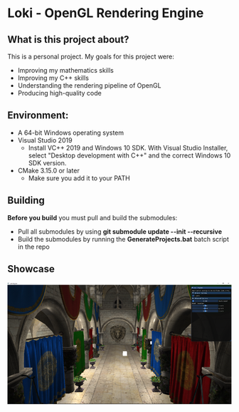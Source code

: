 # Loki - OpenGL Rendering Engine

## What is this project about?
This is a personal project. My goals for this project were:
* Improving my mathematics skills
* Improving my C++ skills
* Understanding the rendering pipeline of OpenGL
* Producing high-quality code

## Environment:
* A 64-bit Windows operating system
* Visual Studio 2019
  * Install VC++ 2019 and Windows 10 SDK. With Visual Studio Installer, select "Desktop development with C++" and the correct Windows 10 SDK version.
* CMake 3.15.0 or later
  * Make sure you add it to your PATH
  
## Building

**Before you build** you must pull and build the submodules:
* Pull all submodules by using **git submodule update --init --recursive**
* Build the submodules by running the **GenerateProjects.bat** batch script in the repo

## Showcase
![alt text](https://raw.githubusercontent.com/KostadinovM/loki/master/loki.png)

